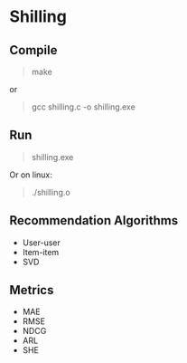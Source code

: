 # Shilling

## Compile
> make

or

> gcc shilling.c -o shilling.exe

## Run
> shilling.exe

Or on linux:
> ./shilling.o

## Recommendation Algorithms
 - User-user
 - Item-item
 - SVD

## Metrics
 - MAE
 - RMSE
 - NDCG
 - ARL
 - SHE
